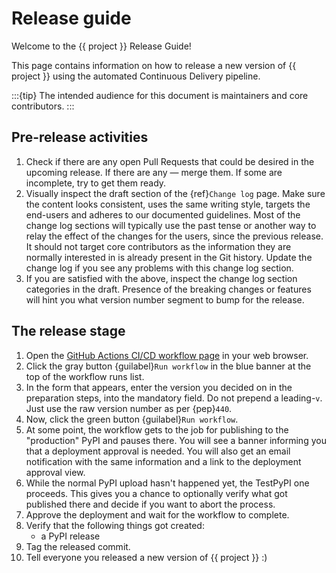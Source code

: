 # Release guide

Welcome to the {{ project }} Release Guide!

This page contains information on how to release a new version
of {{ project }} using the automated Continuous Delivery pipeline.

:::{tip}
The intended audience for this document is maintainers and core contributors.
:::


## Pre-release activities

1. Check if there are any open Pull Requests that could be
   desired in the upcoming release. If there are any — merge
   them. If some are incomplete, try to get them ready.
2. Visually inspect the draft section of the {ref}`Change log`
   page. Make sure the content looks consistent, uses the same
   writing style, targets the end-users and adheres to our
   documented guidelines.
   Most of the change log sections will typically use the past
   tense or another way to relay the effect of the changes for
   the users, since the previous release.
   It should not target core contributors as the information
   they are normally interested in is already present in the
   Git history.
   Update the change log if you see any problems with
   this change log section.
3. If you are satisfied with the above, inspect the change log
   section categories in the draft. Presence of the breaking
   changes or features will hint you what version number
   segment to bump for the release.

## The release stage

1. Open the [GitHub Actions CI/CD workflow page][GitHub Actions
   CI/CD workflow] in your web browser.
2. Click the gray button {guilabel}`Run workflow` in the blue
   banner at the top of the workflow runs list.
3. In the form that appears, enter the version you decided on
   in the preparation steps, into the mandatory field. Do not
   prepend a leading-`v`. Just use the raw version number as
   per {pep}`440`.
4. Now, click the green button {guilabel}`Run workflow`.
5. At some point, the workflow gets to the job for publishing
   to the "production" PyPI and pauses there. You will see a
   banner informing you that a deployment approval is needed.
   You will also get an email notification with the same
   information and a link to the deployment approval view.
6. While the normal PyPI upload hasn't happened yet, the
   TestPyPI one proceeds. This gives you a chance to optionally
   verify what got published there and decide if you want to
   abort the process.
7. Approve the deployment and wait for the workflow to complete.
8. Verify that the following things got created:
   - a PyPI release
9. Tag the released commit.
10. Tell everyone you released a new version of {{ project }} :)


[GitHub Actions CI/CD workflow]:
https://github.com/ansible/<FILL-IN-PYPI-PROJECT-NAME-HERE>/actions/workflows/ci-cd.yml
